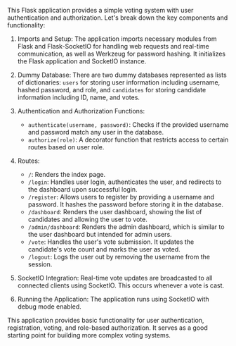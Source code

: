 This Flask application provides a simple voting system with user authentication and authorization. Let's break down the key components and functionality:

1. Imports and Setup: The application imports necessary modules from Flask and Flask-SocketIO for handling web requests and real-time communication, as well as Werkzeug for password hashing. It initializes the Flask application and SocketIO instance.

2. Dummy Database: There are two dummy databases represented as lists of dictionaries: `users` for storing user information including username, hashed password, and role, and `candidates` for storing candidate information including ID, name, and votes.

3. Authentication and Authorization Functions:
   - `authenticate(username, password)`: Checks if the provided username and password match any user in the database.
   - `authorize(role)`: A decorator function that restricts access to certain routes based on user role.

4. Routes:
   - `/`: Renders the index page.
   - `/login`: Handles user login, authenticates the user, and redirects to the dashboard upon successful login.
   - `/register`: Allows users to register by providing a username and password. It hashes the password before storing it in the database.
   - `/dashboard`: Renders the user dashboard, showing the list of candidates and allowing the user to vote.
   - `/admin/dashboard`: Renders the admin dashboard, which is similar to the user dashboard but intended for admin users.
   - `/vote`: Handles the user's vote submission. It updates the candidate's vote count and marks the user as voted.
   - `/logout`: Logs the user out by removing the username from the session.

5. SocketIO Integration: Real-time vote updates are broadcasted to all connected clients using SocketIO. This occurs whenever a vote is cast.

6. Running the Application: The application runs using SocketIO with debug mode enabled.

This application provides basic functionality for user authentication, registration, voting, and role-based authorization. It serves as a good starting point for building more complex voting systems.
